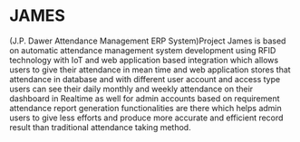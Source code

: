 # JAMES
(J.P. Dawer Attendance Management ERP System)Project James is based on automatic  attendance management system  development using RFID technology with IoT and web application based integration which allows users to give their attendance in mean time and web application stores that attendance in database and with different user account and access type users can see their daily monthly and weekly attendance on their dashboard in Realtime as well for admin accounts based on requirement attendance  report generation functionalities are there which helps admin users to give less efforts and produce more accurate and efficient record result than traditional attendance taking method.
